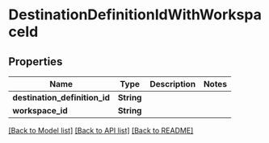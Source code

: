 # DestinationDefinitionIdWithWorkspaceId

## Properties

Name | Type | Description | Notes
------------ | ------------- | ------------- | -------------
**destination_definition_id** | **String** |  | 
**workspace_id** | **String** |  | 

[[Back to Model list]](../README.md#documentation-for-models) [[Back to API list]](../README.md#documentation-for-api-endpoints) [[Back to README]](../README.md)


